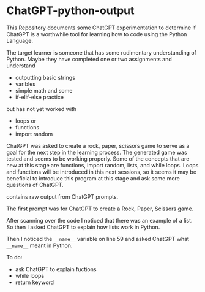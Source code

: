 # ChatGPT-python-output

This Repository documents some ChatGPT experimentation to determine if ChatGPT is a worthwhile tool for learning how to code using the Python Language.

The target learner is someone that has some rudimentary understanding of Python. Maybe they have completed one or two assignments and understand 

* outputting basic strings
* varibles
* simple math and some
* if-elif-else practice

but has not yet worked with 
* loops or
* functions
* import random

ChatGPT was asked to create a rock, paper, scissors game to serve as a goal for the next step in the learning process. The generated game was tested and seems to be working properly. Some of the concepts that are new at this stage are functions, import random, lists, and while loops. Loops and functions will be introduced in this next sessions, so it seems it may be beneficial to introduce this program at this stage and ask some more questions of ChatGPT.

contains raw output from ChatGPT prompts. 

The first prompt was for ChatGPT to create a Rock, Paper, Scissors game. 

After scanning over the code I noticed that there was an example of a list. So then I asked ChatGPT to explain how lists work in Python. 

Then I noticed the `__name__` variable on line 59 and asked ChatGPT what `__name__` meant in Python.

To do:
* ask ChatGPT to explain fuctions
* while loops
* return keyword
